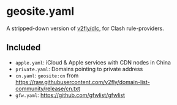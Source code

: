 # geosite.yaml

A stripped-down version of [v2fly/dlc](https://github.com/v2fly/domain-list-community), for Clash rule-providers.

## Included

- `apple.yaml`: iCloud & Apple services with CDN nodes in China
- `private.yaml`: Domains pointing to private address
- `cn.yaml`: `geosite:cn` from <https://raw.githubusercontent.com/v2fly/domain-list-community/release/cn.txt>
- `gfw.yaml`: <https://github.com/gfwlist/gfwlist>
